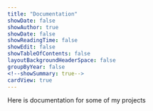 ```yaml
---
title: "Documentation"
showDate: false
showAuthor: true
showDate: false
showReadingTime: false
showEdit: false
showTableOfContents: false
layoutBackgroundHeaderSpace: false
groupByYear: false
<!--showSummary: true-->
cardView: true
---
```



Here is documentation for some of my projects
